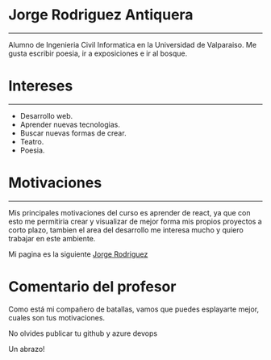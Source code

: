 # Jorge Rodriguez Antiquera
***
Alumno de Ingenieria Civil Informatica en la Universidad de Valparaiso.
Me gusta escribir poesia, ir a exposiciones e ir al bosque.

# Intereses 
***
- Desarrollo web.
- Aprender nuevas tecnologias.
- Buscar nuevas formas de crear.
- Teatro.
- Poesia.

# Motivaciones 
***

Mis principales motivaciones del curso es aprender de react, ya que con esto me permitiria crear y visualizar de mejor forma mis propios proyectos a corto plazo, tambien el area del desarrollo me interesa mucho y quiero trabajar en este ambiente.

Mi pagina es la siguiente [Jorge Rodriguez](https://jorgerodrigueza.me/)

# Comentario del profesor

Como está mi compañero de batallas, vamos que puedes esplayarte mejor, cuales son tus motivaciones.

No olvides publicar tu github y azure devops

Un abrazo!
